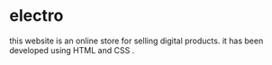 # electro
this website is an online store for selling digital products. it has been developed using HTML and CSS .
